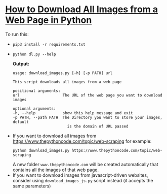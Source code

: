 # [How to Download All Images from a Web Page in Python](https://www.thepythoncode.com/article/download-web-page-images-python)
To run this:
- `pip3 install -r requirements.txt`
- 
    ```
    python dl.py --help
    ```
    **Output:**
    ```
    usage: download_images.py [-h] [-p PATH] url

    This script downloads all images from a web page

    positional arguments:
    url                   The URL of the web page you want to download images

    optional arguments:
    -h, --help            show this help message and exit
    -p PATH, --path PATH  The Directory you want to store your images, default
                            is the domain of URL passed
    ```
- If you want to download all images from https://www.thepythoncode.com/topic/web-scraping for example:
    ```
    python download_images.py https://www.thepythoncode.com/topic/web-scraping
    ```
    A new folder `www.thepythoncode.com` will be created automatically that contains all the images of that web page.
- If you want to download images from javascript-driven websites, consider using `download_images_js.py` script instead (it accepts the same parameters)
